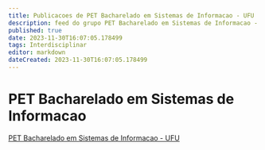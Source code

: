 ```yaml
---
title: Publicacoes de PET Bacharelado em Sistemas de Informacao - UFU
description: feed do grupo PET Bacharelado em Sistemas de Informacao - UFU
published: true
date: 2023-11-30T16:07:05.178499
tags: Interdisciplinar
editor: markdown
dateCreated: 2023-11-30T16:07:05.178499
---
```


# PET Bacharelado em Sistemas de Informacao
[PET Bacharelado em Sistemas de Informacao - UFU](/grupo/121PETBachareladoemSistemasdeInformacaoUFU.md)